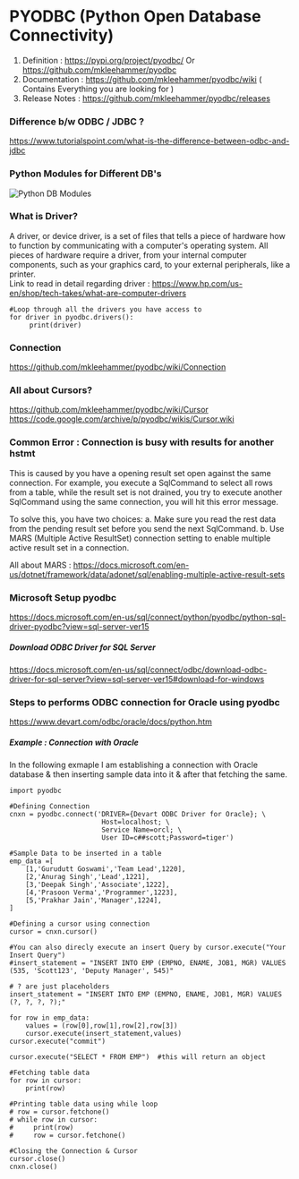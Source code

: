 # PYODBC (Python Open Database Connectivity)

1. Definition : https://pypi.org/project/pyodbc/ Or https://github.com/mkleehammer/pyodbc
2. Documentation : https://github.com/mkleehammer/pyodbc/wiki ( Contains Everything you are looking for )
3. Release Notes : https://github.com/mkleehammer/pyodbc/releases

### Difference b/w ODBC / JDBC ?
https://www.tutorialspoint.com/what-is-the-difference-between-odbc-and-jdbc

### Python Modules for Different DB's
![Python DB Modules](https://user-images.githubusercontent.com/86184439/133933792-a185407e-13fd-4cf1-a04f-9f6116720e04.PNG)

### What is Driver?
A driver, or device driver, is a set of files that tells a piece of hardware how to function by communicating with a computer's operating system. All pieces of hardware require a driver, from your internal computer components, such as your graphics card, to your external peripherals, like a printer.  
Link to read in detail regarding driver : https://www.hp.com/us-en/shop/tech-takes/what-are-computer-drivers
```
#Loop through all the drivers you have access to
for driver in pyodbc.drivers():
     print(driver) 
```     

### Connection
https://github.com/mkleehammer/pyodbc/wiki/Connection

### All about Cursors?
https://github.com/mkleehammer/pyodbc/wiki/Cursor  
https://code.google.com/archive/p/pyodbc/wikis/Cursor.wiki

### Common Error : Connection is busy with results for another hstmt 
This is caused by you have a opening result set open against the same connection. 
For example, you execute a SqlCommand to select all rows from a table, while the result set is not drained, you try to execute another SqlCommand using the same connection, you will hit this error message.

To solve this, you have two choices:
a. Make sure you read the rest data from the pending result set before you send the next SqlCommand.
b. Use MARS (Multiple Active ResultSet) connection setting to enable multiple active result set in a connection.

All about MARS : https://docs.microsoft.com/en-us/dotnet/framework/data/adonet/sql/enabling-multiple-active-result-sets

### Microsoft Setup pyodbc
https://docs.microsoft.com/en-us/sql/connect/python/pyodbc/python-sql-driver-pyodbc?view=sql-server-ver15
##### Download ODBC Driver for SQL Server
https://docs.microsoft.com/en-us/sql/connect/odbc/download-odbc-driver-for-sql-server?view=sql-server-ver15#download-for-windows


### Steps to performs ODBC connection for Oracle using pyodbc
https://www.devart.com/odbc/oracle/docs/python.htm

##### Example : Connection with Oracle
In the following exmaple I am establishing a connection with Oracle database & then inserting sample data into it & after that fetching the same.
```
import pyodbc 

#Defining Connection
cnxn = pyodbc.connect('DRIVER={Devart ODBC Driver for Oracle}; \
                       Host=localhost; \
                       Service Name=orcl; \
                       User ID=c##scott;Password=tiger')

#Sample Data to be inserted in a table 
emp_data =[
    [1,'Gurudutt Goswami','Team Lead',1220],
    [2,'Anurag Singh','Lead',1221],
    [3,'Deepak Singh','Associate',1222],
    [4,'Prasoon Verma','Programmer',1223],
    [5,'Prakhar Jain','Manager',1224],
]

#Defining a cursor using connection
cursor = cnxn.cursor()

#You can also direcly execute an insert Query by cursor.execute("Your Insert Query")
#insert_statement = "INSERT INTO EMP (EMPNO, ENAME, JOB1, MGR) VALUES (535, 'Scott123', 'Deputy Manager', 545)"

# ? are just placeholders
insert_statement = "INSERT INTO EMP (EMPNO, ENAME, JOB1, MGR) VALUES (?, ?, ?, ?);"

for row in emp_data:
    values = (row[0],row[1],row[2],row[3])
    cursor.execute(insert_statement,values)
cursor.execute("commit")

cursor.execute("SELECT * FROM EMP")  #this will return an object 

#Fetching table data
for row in cursor:
    print(row)

#Printing table data using while loop
# row = cursor.fetchone()
# while row in cursor:
#     print(row) 
#     row = cursor.fetchone()

#Closing the Connection & Cursor
cursor.close()
cnxn.close()
```

